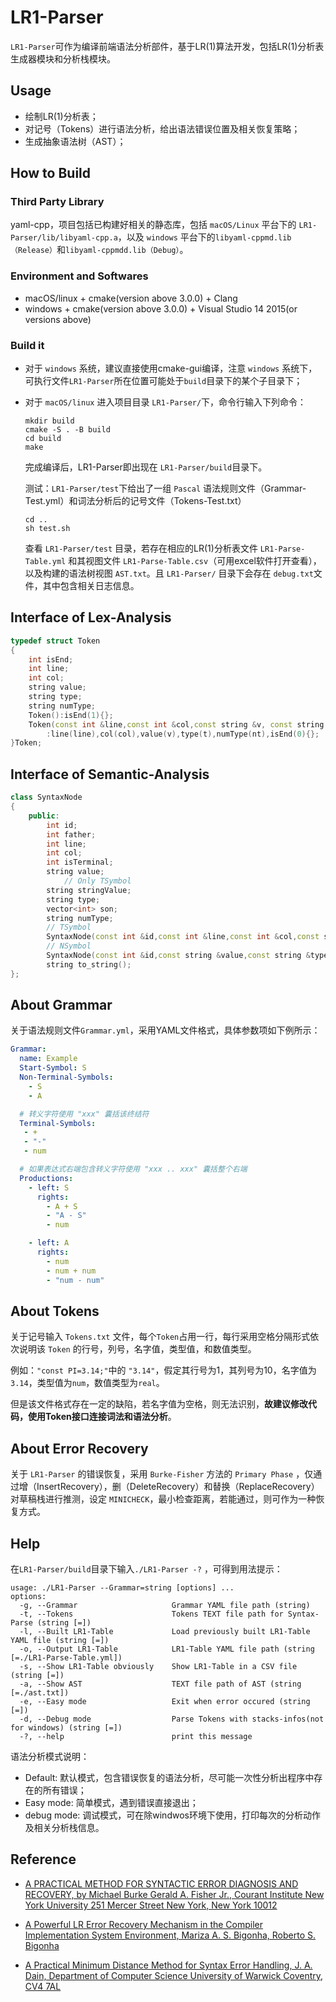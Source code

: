 # LR1-Parser

`LR1-Parser`可作为编译前端语法分析部件，基于LR(1)算法开发，包括LR(1)分析表生成器模块和分析栈模块。



## Usage

* 绘制LR(1)分析表；
* 对记号（Tokens）进行语法分析，给出语法错误位置及相关恢复策略；
* 生成抽象语法树（AST）；



## How to Build

### Third Party Library

yaml-cpp，项目包括已构建好相关的静态库，包括 `macOS/Linux` 平台下的 `LR1-Parser/lib/libyaml-cpp.a`，以及 `windows` 平台下的`libyaml-cppmd.lib（Release）`和`libyaml-cppmdd.lib（Debug）`。

### Environment and Softwares

* macOS/linux + cmake(version above 3.0.0) + Clang
* windows + cmake(version above 3.0.0) + Visual Studio 14 2015(or versions above)

### Build it

* 对于 `windows` 系统，建议直接使用cmake-gui编译，注意 `windows` 系统下，可执行文件`LR1-Parser`所在位置可能处于`build`目录下的某个子目录下；

* 对于 `macOS/linux` 进入项目目录 `LR1-Parser/`下，命令行输入下列命令：

   ```shell
   mkdir build
   cmake -S . -B build
   cd build
   make
   ```

   完成编译后，LR1-Parser即出现在 `LR1-Parser/build`目录下。

   测试：`LR1-Parser/test`下给出了一组 `Pascal` 语法规则文件（Grammar-Test.yml）和词法分析后的记号文件（Tokens-Test.txt）

   ```shell
   cd ..
   sh test.sh
   ```

   查看 `LR1-Parser/test` 目录，若存在相应的LR(1)分析表文件 `LR1-Parse-Table.yml` 和其视图文件 `LR1-Parse-Table.csv`（可用excel软件打开查看），以及构建的语法树视图 `AST.txt`。且 `LR1-Parser/` 目录下会存在 `debug.txt`文件，其中包含相关日志信息。



## Interface of Lex-Analysis

```c++
typedef struct Token
{
    int isEnd;
    int line;
    int col;
    string value;
    string type;
    string numType;
    Token():isEnd(1){};
    Token(const int &line,const int &col,const string &v, const string &t,const string &nt)
        :line(line),col(col),value(v),type(t),numType(nt),isEnd(0){};
}Token;
```



## Interface of Semantic-Analysis

```c++
class SyntaxNode
{
    public:
        int id;
        int father;
        int line;
        int col;
        int isTerminal;
        string value;
  			// Only TSymbol
        string stringValue;
        string type;
        vector<int> son;
        string numType;
        // TSymbol
        SyntaxNode(const int &id,const int &line,const int &col,const string &value,const string &type,const string &numType);
        // NSymbol
        SyntaxNode(const int &id,const string &value,const string &type);
        string to_string();
};
```



## About Grammar

关于语法规则文件`Grammar.yml`，采用YAML文件格式，具体参数项如下例所示：

```yaml
Grammar:
  name: Example
  Start-Symbol: S
  Non-Terminal-Symbols:
    - S
    - A

  # 转义字符使用 "xxx" 囊括该终结符
  Terminal-Symbols:
   - +
   - "-"
   - num

  # 如果表达式右端包含转义字符使用 "xxx .. xxx" 囊括整个右端
  Productions:
    - left: S
      rights:
      	- A + S
      	- "A - S"
        - num

    - left: A
      rights:
        - num
        - num + num
        - "num - num"
```



## About Tokens

关于记号输入 `Tokens.txt` 文件，每个`Token`占用一行，每行采用空格分隔形式依次说明该 `Token` 的行号，列号，名字值，类型值，和数值类型。

例如：`"const PI=3.14;"`中的 `"3.14"`，假定其行号为1，其列号为10，名字值为`3.14`，类型值为`num`，数值类型为`real`。

但是该文件格式存在一定的缺陷，若名字值为空格，则无法识别，**故建议修改代码，使用Token接口连接词法和语法分析**。



## About Error Recovery

关于 `LR1-Parser` 的错误恢复，采用 `Burke-Fisher` 方法的 `Primary Phase` ，仅通过增（InsertRecovery），删（DeleteRecovery）和替换（ReplaceRecovery）对草稿栈进行推测，设定 `MINICHECK`，最小检查距离，若能通过，则可作为一种恢复方式。



## Help

在`LR1-Parser/build`目录下输入`./LR1-Parser -?` ，可得到用法提示：

```shell
usage: ./LR1-Parser --Grammar=string [options] ... 
options:
  -g, --Grammar                     Grammar YAML file path (string)
  -t, --Tokens                      Tokens TEXT file path for Syntax-Parse (string [=])
  -l, --Built LR1-Table             Load previously built LR1-Table YAML file (string [=])
  -o, --Output LR1-Table            LR1-Table YAML file path (string [=./LR1-Parse-Table.yml])
  -s, --Show LR1-Table obviously    Show LR1-Table in a CSV file (string [=])
  -a, --Show AST                    TEXT file path of AST (string [=./ast.txt])
  -e, --Easy mode                   Exit when error occured (string [=])
  -d, --Debug mode                  Parse Tokens with stacks-infos(not for windows) (string [=])
  -?, --help                        print this message
```

语法分析模式说明：

* Default: 默认模式，包含错误恢复的语法分析，尽可能一次性分析出程序中存在的所有错误；
* Easy mode: 简单模式，遇到错误直接退出；
* debug mode: 调试模式，可在除windwos环境下使用，打印每次的分析动作及相关分析栈信息。



## Reference

* [A PRACTICAL METHOD FOR SYNTACTIC ERROR DIAGNOSIS AND RECOVERY, by Michael Burke Gerald A. Fisher Jr., Courant Institute New York University 251 Mercer Street New York, New York 10012](https://github.com/samona-omo/LR1-Parser/blob/main/docs/A%20PRACTICAL%20METHOD%20FOR%20SYNTACTIC%20ERROR%20DIAGNOSIS%20AND%20RECOVERY.pdf)

* [A Powerful LR Error Recovery Mechanism in the Compiler Implementation System Environment, Mariza A. S. Bigonha, Roberto S. Bigonha](https://github.com/samona-omo/LR1-Parser/blob/main/docs/LR(1)-Error%20Recovery%20Mechanism.pdf)

* [A Practical Minimum Distance Method for Syntax Error Handling, J. A. Dain, Department of Computer Science University of Warwick Coventry, CV4 7AL](https://github.com/samona-omo/LR1-Parser/blob/main/docs/A%20Practical%20Minimum%20Distance%20Method.pdf)
